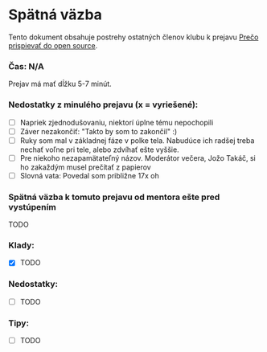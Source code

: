 # Spätná väzba
Tento dokument obsahuje postrehy ostatných členov klubu k prejavu [Prečo prispievať do open source](preco-prispievat-do-open-source.md).

### Čas: N/A
Prejav má mať dĺžku 5-7 minút.

### Nedostatky z minulého prejavu (x = vyriešené):
- [ ] Napriek zjednodušovaniu, niektorí úplne tému nepochopili
- [ ] Záver nezakončiť: "Takto by som to zakončil" :)
- [ ] Ruky som mal v základnej fáze v polke tela. Nabudúce ich radšej treba nechať voľne pri tele, alebo zdvíhať ešte vyššie.
- [ ] Pre niekoho nezapamätateľný názov. Moderátor večera, Jožo Takáč, si ho zakaždým musel prečítať z papierov
- [ ] Slovná vata: Povedal som približne 17x oh

### Spätná väzba k tomuto prejavu od mentora ešte pred vystúpením
TODO

### Klady:
- [x] TODO

### Nedostatky:
- [ ] TODO

### Tipy:
- [ ] TODO